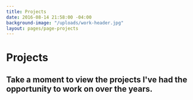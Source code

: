 ```yaml
---
title: Projects
date: 2016-08-14 21:58:00 -04:00
background-image: "/uploads/work-header.jpg"
layout: pages/page-projects
---
```


# Projects   

## Take a moment to view the projects I've had the opportunity to work on over the years.